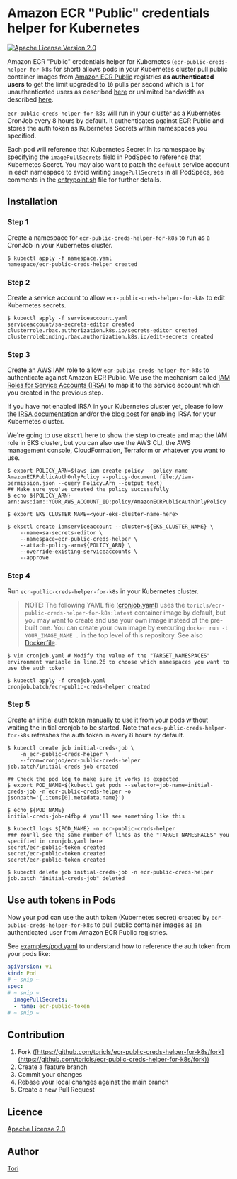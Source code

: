 # Amazon ECR "Public" credentials helper for Kubernetes

[![Apache License Version 2.0](https://img.shields.io/badge/license-Apache%202-blue?style=flat-square)][license]

[license]: https://github.com/toricls/ecr-public-creds-helper-for-k8s/blob/master/LICENSE

Amazon ECR "Public" credentials helper for Kubernetes (`ecr-public-creds-helper-for-k8s` for short) allows pods in your Kubernetes cluster pull public container images from [Amazon ECR Public](https://aws.amazon.com/blogs/aws/amazon-ecr-public-a-new-public-container-registry/) registries **as authenticated users** to get the limit upgraded to `10` pulls per second which is `1` for unauthenticated users as described [here](https://docs.aws.amazon.com/AmazonECR/latest/public/public-service-quotas.html) or unlimited bandwidth as described [here](https://aws.amazon.com/ecr/pricing/).

`ecr-public-creds-helper-for-k8s` will run in your cluster as a Kubernetes CronJob every 8 hours by default. It authenticates against ECR Public and stores the auth token as Kubernetes Secrets within namespaces you specified.

Each pod will reference that Kubernetes Secret in its namespace by specifying the `imagePullSecrets` field in PodSpec to reference that Kubernetes Secret. You may also want to patch the `default` service account in each namespace to avoid writing `imagePullSecrets` in all PodSpecs, see comments in the [entrypoint.sh](entrypoint.sh) file for further details.

## Installation

### Step 1

Create a namespace for `ecr-public-creds-helper-for-k8s` to run as a CronJob in your Kubernetes cluster.

```shell
$ kubectl apply -f namespace.yaml
namespace/ecr-public-creds-helper created
```

### Step 2

Create a service account to allow `ecr-public-creds-helper-for-k8s` to edit Kubernetes secrets.

```shell
$ kubectl apply -f serviceaccount.yaml
serviceaccount/sa-secrets-editor created
clusterrole.rbac.authorization.k8s.io/secrets-editor created
clusterrolebinding.rbac.authorization.k8s.io/edit-secrets created
```

### Step 3

Create an AWS IAM role to allow `ecr-public-creds-helper-for-k8s` to authenticate against Amazon ECR Public. We use the mechanism called [IAM Roles for Service Accounts (IRSA)](https://docs.aws.amazon.com/eks/latest/userguide/iam-roles-for-service-accounts.html) to map it to the service account which you created in the previous step.

If you have not enabled IRSA in your Kubernetes cluster yet, please follow the [IRSA documentation](https://docs.aws.amazon.com/eks/latest/userguide/iam-roles-for-service-accounts.html) and/or the [blog post](https://aws.amazon.com/blogs/opensource/introducing-fine-grained-iam-roles-service-accounts/) for enabling IRSA for your Kubernetes cluster.

We're going to use `eksctl` here to show the step to create and map the IAM role in EKS cluster, but you can also use the AWS CLI, the AWS management console, CloudFormation, Terraform or whatever you want to use.

```shell
$ export POLICY_ARN=$(aws iam create-policy --policy-name AmazonECRPublicAuthOnlyPolicy --policy-document file://iam-permission.json --query Policy.Arn --output text)
## Make sure you've created the policy successfully
$ echo ${POLICY_ARN}
arn:aws:iam::YOUR_AWS_ACCOUNT_ID:policy/AmazonECRPublicAuthOnlyPolicy

$ export EKS_CLUSTER_NAME=<your-eks-cluster-name-here>

$ eksctl create iamserviceaccount --cluster=${EKS_CLUSTER_NAME} \
    --name=sa-secrets-editor \
    --namespace=ecr-public-creds-helper \
    --attach-policy-arn=${POLICY_ARN} \
    --override-existing-serviceaccounts \
    --approve
```

### Step 4

Run `ecr-public-creds-helper-for-k8s` in your Kubernetes cluster.

> NOTE: The following YAML file ([cronjob.yaml](cronjob.yaml)) uses the `toricls/ecr-public-creds-helper-for-k8s:latest` container image by default, but you may want to create and use your own image instead of the pre-built one. You can create your own image by executing `docker run -t YOUR_IMAGE_NAME .` in the top level of this repository. See also [Dockerfile](Dockerfile).

```shell
$ vim cronjob.yaml # Modify the value of the "TARGET_NAMESPACES" environment variable in line.26 to choose which namespaces you want to use the auth token

$ kubectl apply -f cronjob.yaml
cronjob.batch/ecr-public-creds-helper created
```

### Step 5

Create an initial auth token manually to use it from your pods without waiting the initial cronjob to be started. Note that `ecs-public-creds-helper-for-k8s` refreshes the auth token in every 8 hours by default.

```shell
$ kubectl create job initial-creds-job \
    -n ecr-public-creds-helper \
    --from=cronjob/ecr-public-creds-helper
job.batch/initial-creds-job created

## Check the pod log to make sure it works as expected
$ export POD_NAME=$(kubectl get pods --selector=job-name=initial-creds-job -n ecr-public-creds-helper -o jsonpath='{.items[0].metadata.name}')

$ echo ${POD_NAME}
initial-creds-job-r4fbp # you'll see something like this

$ kubectl logs ${POD_NAME} -n ecr-public-creds-helper
### You'll see the same number of lines as the "TARGET_NAMESPACES" you specified in cronjob.yaml here
secret/ecr-public-token created
secret/ecr-public-token created
secret/ecr-public-token created

$ kubectl delete job initial-creds-job -n ecr-public-creds-helper
job.batch "initial-creds-job" deleted
```

## Use auth tokens in Pods

Now your pod can use the auth token (Kubernetes secret) created by `ecr-public-creds-helper-for-k8s` to pull public container images as an authenticated user from Amazon ECR Public registries.

See [examples/pod.yaml](examples/pod.yaml) to understand how to reference the auth token from your pods like:

```yaml
apiVersion: v1
kind: Pod
# ~ snip ~
spec:
# ~ snip ~
  imagePullSecrets:
  - name: ecr-public-token
# ~ snip ~
```

## Contribution

1. Fork ([https://github.com/toricls/ecr-public-creds-helper-for-k8s/fork](https://github.com/toricls/ecr-public-creds-helper-for-k8s/fork))
1. Create a feature branch
1. Commit your changes
1. Rebase your local changes against the main branch
1. Create a new Pull Request

## Licence

[Apache License 2.0](LICENSE)

## Author

[Tori](https://github.com/toricls)
